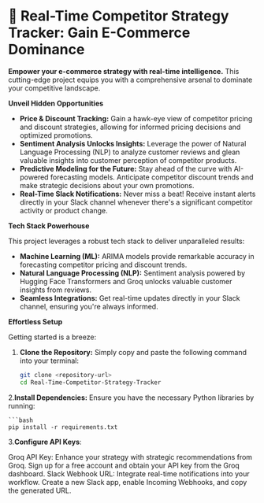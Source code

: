 # 🎯 Real-Time Competitor Strategy Tracker: Gain E-Commerce Dominance

**Empower your e-commerce strategy with real-time intelligence.** This cutting-edge project equips you with a comprehensive arsenal to dominate your competitive landscape.

**Unveil Hidden Opportunities**

* **Price & Discount Tracking:** Gain a hawk-eye view of competitor pricing and discount strategies, allowing for informed pricing decisions and optimized promotions.
* **Sentiment Analysis Unlocks Insights:** Leverage the power of Natural Language Processing (NLP) to analyze customer reviews and glean valuable insights into customer perception of competitor products.
* **Predictive Modeling for the Future:** Stay ahead of the curve with AI-powered forecasting models. Anticipate competitor discount trends and make strategic decisions about your own promotions.
* **Real-Time Slack Notifications:** Never miss a beat! Receive instant alerts directly in your Slack channel whenever there's a significant competitor activity or product change.

**Tech Stack Powerhouse**

This project leverages a robust tech stack to deliver unparalleled results:

* **Machine Learning (ML):** ARIMA models provide remarkable accuracy in forecasting competitor pricing and discount trends.
* **Natural Language Processing (NLP):** Sentiment analysis powered by Hugging Face Transformers and Groq unlocks valuable customer insights from reviews.
* **Seamless Integrations:** Get real-time updates directly in your Slack channel, ensuring you're always informed.

**Effortless Setup**

Getting started is a breeze:

1. **Clone the Repository:** Simply copy and paste the following command into your terminal:

   ```bash
   git clone <repository-url>
   cd Real-Time-Competitor-Strategy-Tracker

2.**Install Dependencies:** Ensure you have the necessary Python libraries by running:

    ```bash
    pip install -r requirements.txt
   
3.**Configure API Keys**:

  Groq API Key: Enhance your strategy with strategic recommendations from Groq. Sign up for a free account and obtain your API key from the Groq dashboard.
  Slack Webhook URL: Integrate real-time notifications into your workflow. Create a new Slack app, enable Incoming Webhooks, and copy the generated URL.
